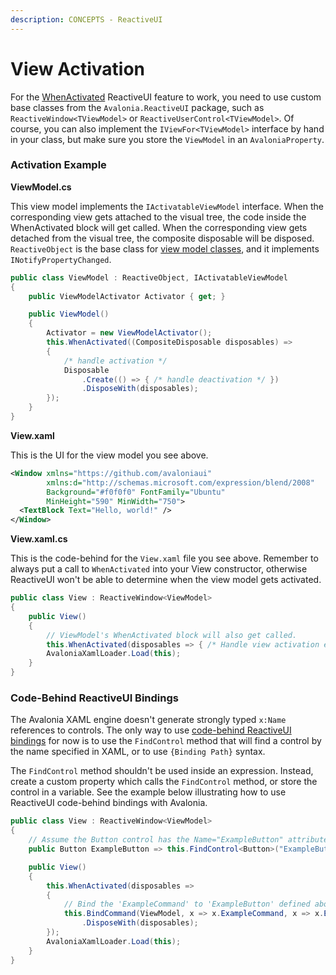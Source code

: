 ```yaml
---
description: CONCEPTS - ReactiveUI
---
```


# View Activation

For the [WhenActivated](https://reactiveui.net/docs/handbook/when-activated/) ReactiveUI feature to work, you need to use custom base classes from the `Avalonia.ReactiveUI` package, such as `ReactiveWindow<TViewModel>` or `ReactiveUserControl<TViewModel>`. Of course, you can also implement the `IViewFor<TViewModel>` interface by hand in your class, but make sure you store the `ViewModel` in an `AvaloniaProperty`.

### Activation Example

**ViewModel.cs**

This view model implements the `IActivatableViewModel` interface. When the corresponding view gets attached to the visual tree, the code inside the WhenActivated block will get called. When the corresponding view gets detached from the visual tree, the composite disposable will be disposed. `ReactiveObject` is the base class for [view model classes](https://reactiveui.net/docs/handbook/view-models/), and it implements `INotifyPropertyChanged`.

```csharp
public class ViewModel : ReactiveObject, IActivatableViewModel
{
    public ViewModelActivator Activator { get; }

    public ViewModel()
    {
        Activator = new ViewModelActivator();
        this.WhenActivated((CompositeDisposable disposables) =>
        {
            /* handle activation */
            Disposable
                .Create(() => { /* handle deactivation */ })
                .DisposeWith(disposables);
        });
    }
}
```

**View.xaml**

This is the UI for the view model you see above.

```xml
<Window xmlns="https://github.com/avaloniaui"
        xmlns:d="http://schemas.microsoft.com/expression/blend/2008"
        Background="#f0f0f0" FontFamily="Ubuntu"
        MinHeight="590" MinWidth="750">
  <TextBlock Text="Hello, world!" />
</Window>
```

**View.xaml.cs**

This is the code-behind for the `View.xaml` file you see above. Remember to always put a call to `WhenActivated` into your View constructor, otherwise ReactiveUI won't be able to determine when the view model gets activated.

```csharp
public class View : ReactiveWindow<ViewModel>
{
    public View()
    {
        // ViewModel's WhenActivated block will also get called.
        this.WhenActivated(disposables => { /* Handle view activation etc. */ });
        AvaloniaXamlLoader.Load(this);
    }
}
```

### Code-Behind ReactiveUI Bindings

The Avalonia XAML engine doesn't generate strongly typed `x:Name` references to controls. The only way to use [code-behind ReactiveUI bindings](https://reactiveui.net/docs/handbook/data-binding/) for now is to use the `FindControl` method that will find a control by the name specified in XAML, or to use `{Binding Path}` syntax.

The `FindControl` method shouldn't be used inside an expression. Instead, create a custom property which calls the `FindControl` method, or store the control in a variable. See the example below illustrating how to use ReactiveUI code-behind bindings with Avalonia.

```csharp
public class View : ReactiveWindow<ViewModel>
{
    // Assume the Button control has the Name="ExampleButton" attribute defined in XAML.
    public Button ExampleButton => this.FindControl<Button>("ExampleButton");

    public View()
    {
        this.WhenActivated(disposables => 
        {
            // Bind the 'ExampleCommand' to 'ExampleButton' defined above.
            this.BindCommand(ViewModel, x => x.ExampleCommand, x => x.ExampleButton)
                .DisposeWith(disposables);
        });
        AvaloniaXamlLoader.Load(this);
    }
}
```
